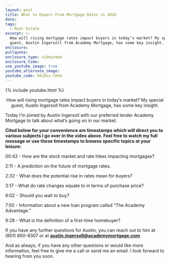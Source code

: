 ```yaml
---
layout: post
title: What to Expect From Mortgage Rates in 2018
date:
tags:
  - Real Estate
excerpt: >-
  How will rising mortgage rates impact buyers in today’s market? My special
  guest, Austin Ingersoll from Academy Mortgage, has some key insight.
enclosure:
pullquote:
enclosure_type: video/mp4
enclosure_time:
use_youtube_image: true
youtube_alternate_image:
youtube_code: h6iDsx-lHn4
---
```


{% include youtube.html %}

<center>How will rising mortgage rates impact buyers in today’s market? My special guest, Austin Ingersoll from Academy Mortgage, has some key insight.</center>

Today I’m joined by Austin Ingersoll with our preferred lender Academy Mortgage to talk about what’s going on in our market.

**Cited below for your convenience are timestamps which will direct you to various subjects I go over in the video above. Feel free to watch my full message or use these timestamps to browse specific topics at your leisure:**

00:42 - How are the stock market and rate hikes impacting mortgages?

2:11 - A prediction on the future of mortgage rates.

2:32 - What does the potential rise in rates mean for buyers?

3:17 - What do rate changes equate to in terms of purchase price?

6:02 - Should you wait to buy?&nbsp;

7:50 - Information about a new loan program called “The Academy Advantage.”

9:28 - What is the definition of a first-time homebuyer?

If you have any further questions for Austin, you can reach out to him at (801) 860-9307 or at **[austin.ingersoll@academymortgage.com](javascript:void(location.href='mailto:'+String.fromCharCode(97,117,115,116,105,110,46,105,110,103,101,114,115,111,108,108,64,97,99,97,100,101,109,121,109,111,114,116,103,97,103,101,46,99,111,109)))**.&nbsp;

And as always, if you have any other questions or would like more information, feel free to give me a call or send me an email. I look forward to hearing from you soon.<br>&nbsp;